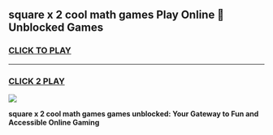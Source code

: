 
## square x 2 cool math games Play Online 👋 Unblocked Games
<h3>
<a href="https://news.freeplayer.one?title=square_x_2_cool_math_games&ref=17CMG">CLICK TO PLAY</a></h3>
<hr>

<h3>
<a href="https://news.freeplayer.one?title=square_x_2_cool_math_games&ref=17CMG">CLICK 2 PLAY</a>
  
</h3>

<a href="https://news.freeplayer.one?title=square_x_2_cool_math_games&ref=17CMG/"><img src="https://clearcache.store/games.png"></a>


**square x 2 cool math games games unblocked: Your Gateway to Fun and Accessible Online Gaming**
